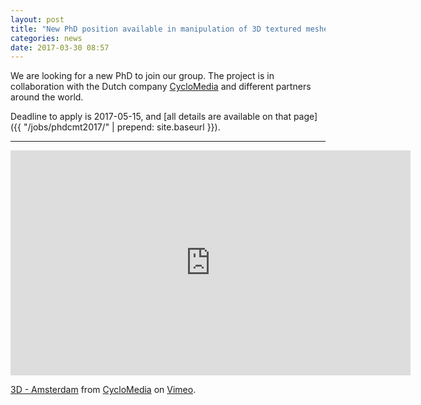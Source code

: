 ```yaml
---
layout: post
title: "New PhD position available in manipulation of 3D textured meshes of a city"
categories: news
date: 2017-03-30 08:57
---
```



We are looking for a new PhD to join our group. 
The project is in collaboration with the Dutch company [CycloMedia](http://www.cyclomedia.com) and different partners around the world.

Deadline to apply is 2017-05-15, and [all details are available on that page]({{ "/jobs/phdcmt2017/" | prepend: site.baseurl }}).

- - - 

<iframe src="https://player.vimeo.com/video/146221307?color=ff9933" width="640" height="360" frameborder="0" webkitallowfullscreen mozallowfullscreen allowfullscreen></iframe>
<p><a href="https://vimeo.com/146221307">3D - Amsterdam</a> from <a href="https://vimeo.com/cyclomedia">CycloMedia</a> on <a href="https://vimeo.com">Vimeo</a>.</p>